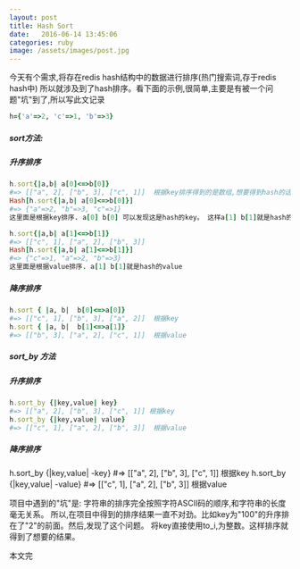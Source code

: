 ```yaml
---
layout: post
title: Hash Sort
date:   2016-06-14 13:45:06
categories: ruby
image: /assets/images/post.jpg
---
```




今天有个需求,将存在redis hash结构中的数据进行排序(热门搜索词,存于redis hash中)
所以就涉及到了hash排序。看下面的示例,很简单,主要是有被一个问题"坑"到了,所以写此文记录

```ruby
h={'a'=>2, 'c'=>1, 'b'=>3}
```

##### sort方法:

##### 升序排序

```ruby
h.sort{|a,b| a[0]<=>b[0]}
#=> [["a", 2], ["b", 3], ["c", 1]]  根据key排序得到的是数组,想要得到hash的话,下面这样做
Hash[h.sort{|a,b| a[0]<=>b[0]}]
#=> {"a"=>2, "b"=>3, "c"=>1}
这里面是根据key排序. a[0] b[0] 可以发现这是hash的key。 这样a[1] b[1]就是hash的value咯
```

```ruby
h.sort{|a,b| a[1]<=>b[1]}
#=> [["c", 1], ["a", 2], ["b", 3]]
Hash[h.sort{|a,b| a[1]<=>b[1]}]
#=> {"c"=>1, "a"=>2, "b"=>3}
这里面是根据value排序. a[1] b[1]就是hash的value
```

##### 降序排序

```ruby
h.sort { |a, b|  b[0]<=>a[0]}
#=> [["c", 1], ["b", 3], ["a", 2]]  根据key
h.sort { |a, b|  b[1]<=>a[1]}
#=> [["b", 3], ["a", 2], ["c", 1]]  根据value
```

##### sort_by 方法

##### 升序排序

```ruby
h.sort_by {|key,value| key}
#=> [["a", 2], ["b", 3], ["c", 1]] 根据key
h.sort_by {|key,value| value}
#=> [["c", 1], ["a", 2], ["b", 3]]  根据value
```

##### 降序排序
h.sort_by {|key,value| -key}
#=> [["a", 2], ["b", 3], ["c", 1]] 根据key
h.sort_by {|key,value| -value}
#=> [["c", 1], ["a", 2], ["b", 3]]  根据value


项目中遇到的"坑"是: 字符串的排序完全按照字符ASCII码的顺序,和字符串的长度毫无关系。
所以,在项目中得到的排序结果一直不对劲。比如key为"100"的升序排在了"2"的前面。然后,发现了这个问题。
将key直接使用to_i,为整数。这样排序就得到了想要的结果。

本文完
